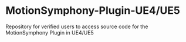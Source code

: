 # MotionSymphony-Plugin-UE4/UE5
Repository for verified users to access source code for the MotionSymphony Plugin in UE4/UE5
